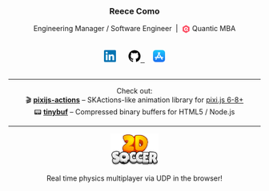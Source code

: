 <h3 align="center">Reece Como</h3>

<!-- Headline -->
<p align="center">
  Engineering Manager / Software Engineer
  &nbsp;|&nbsp;
  <sub><img alt="Quantic School of Business and Technology Logo" width="16.5px" src="https://raw.githubusercontent.com/reececomo/reececomo/main/assets/quantic-sbt.png" /></sub> Quantic MBA
</p>

<!-- Links -->
<p align="center">
  <kbd>
    <br/>
    &nbsp;
    <!-- LinkedIn -->
    <a href="https://www.linkedin.com/in/reececomo/"><!--
      --><img alt="LinkedIn" width="24px" src="https://raw.githubusercontent.com/reececomo/reececomo/main/assets/linkedin.png" /><!--
    --></a>
    &nbsp;
    <!-- GitHub -->
    <a href="https://github.com/reececomo"><!--
      --><picture><!--
        --><source media="(prefers-color-scheme: dark)" srcset="https://raw.githubusercontent.com/reececomo/reececomo/main/assets/github-w.png"><!--
        --><img alt="GitHub" width="24px" src="https://raw.githubusercontent.com/reececomo/reececomo/main/assets/github.png" />
      </picture><!--
    --></a>
    &nbsp;
    <!-- App Store -->
    <a href="https://apps.apple.com/au/developer/playmatic-pty-ltd/id1486480408"><!--
      --><img alt="App Store" width="24px" src="https://raw.githubusercontent.com/reececomo/reececomo/main/assets/apple-appstore.png" /><!--
    --></a>
    &nbsp;
    <br/>
    &nbsp;
  </kbd>
</p>

<hr/>

<!-- Main banner -->
<p align="center">
  Check out:
  <br/>🎬 <b><a href="https://github.com/reececomo/pixijs-actions">pixijs-actions</a></b> – SKActions-like animation library for <a href="https://github.com/pixijs/pixijs">pixi.js 6-8+</a>
  <br/>📟 <b><a href="https://github.com/reececomo/tinybuf">tinybuf</a></b> – Compressed binary buffers for HTML5 / Node.js
</p>


<hr/>

<p align="center">
  <a href="https://2dsoccer.com"><img alt="2DSoccer.com Logo" height="64px" src="https://raw.githubusercontent.com/reececomo/reececomo/main/assets/2d-soccer.png" /></a>
</p>
<p align="center">
  Real time physics multiplayer via UDP in the browser!
</p>
